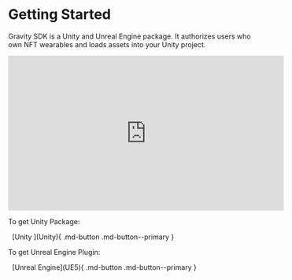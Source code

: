# Getting Started

Gravity SDK is a Unity and Unreal Engine package. It authorizes users who own NFT wearables and loads assets into your Unity project.

<iframe width="560" height="315" src="https://www.youtube.com/embed/NNAj7YMWpSo" frameborder="0" allow="accelerometer; autoplay; encrypted-media; gyroscope; picture-in-picture" allowfullscreen></iframe>

To get Unity Package:

  [Unity ](Unity\){ .md-button .md-button--primary }

To get Unreal Engine Plugin:

  [Unreal Engine](UE5\){ .md-button .md-button--primary }

